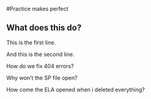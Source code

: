 #Practice makes perfect

## What does this do?

This is the first line.

And this is the second line.

How do we fix 404 errors?

Why won't the SP file open?

How come the ELA opened when i deleted everything?